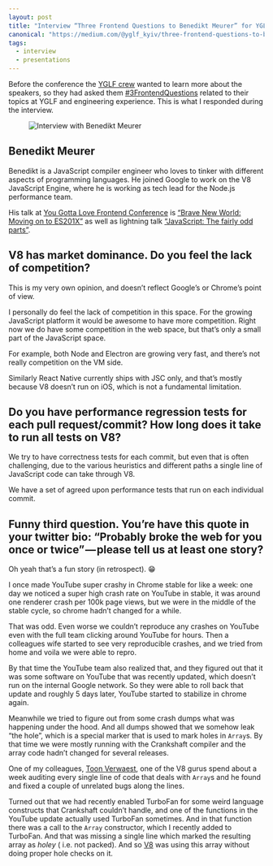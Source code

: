 ```yaml
---
layout: post
title: "Interview “Three Frontend Questions to Benedikt Meurer” for YGLF Kyiv 2018"
canonical: "https://medium.com/@yglf_kyiv/three-frontend-questions-to-benedikt-meurer-52046667ff74"
tags:
  - interview
  - presentations
---
```


Before the conference the [YGLF crew](http://yglf.com.ua) wanted to learn more about the speakers, so they had asked them [#3FrontendQuestions](https://twitter.com/hashtag/3FrontendQuestions) related to their topics at YGLF and engineering experience. This is what I responded during the interview.

<figure>
  <img src="/images/2018/yglf-interview-20180510.jpg"
       srcset="/images/2018/yglf-interview-20180510.jpg, /images/2018/yglf-interview-20180510@2x.jpg 2x"
       title="Interview with Benedikt Meurer"
       alt="Interview with Benedikt Meurer">
</figure>

## Benedikt Meurer

Benedikt is a JavaScript compiler engineer who loves to tinker with different aspects of programming languages. He joined Google to work on the V8 JavaScript Engine, where he is working as tech lead for the Node.js performance team.

His talk at [You Gotta Love Frontend Conference](http://yglf.com.ua) is [“Brave New World: Moving on to ES201X”](http://yglf.com.ua/schedule/#Benedikt-Meurer-25-14-00) as well as lightning talk [“JavaScript: The fairly odd parts”](http://yglf.com.ua/schedule/#Benedikt-Meurer-24-16-30).

## V8 has market dominance. Do you feel the lack of competition?

This is my very own opinion, and doesn’t reflect Google’s or Chrome’s point of view.

I personally do feel the lack of competition in this space. For the growing JavaScript platform it would be awesome to have more competition. Right now we do have some competition in the web space, but that’s only a small part of the JavaScript space.

For example, both Node and Electron are growing very fast, and there’s not really competition on the VM side.

Similarly React Native currently ships with JSC only, and that’s mostly because V8 doesn’t run on iOS, which is not a fundamental limitation.

## Do you have performance regression tests for each pull request/commit? How long does it take to run all tests on V8?

We try to have correctness tests for each commit, but even that is often challenging, due to the various heuristics and different paths a single line of JavaScript code can take through V8.

We have a set of agreed upon performance tests that run on each individual commit.

## Funny third question. You’re have this quote in your twitter bio: “Probably broke the web for you once or twice” — please tell us at least one story?

Oh yeah that’s a fun story (in retrospect). 😁

I once made YouTube super crashy in Chrome stable for like a week: one day we noticed a super high crash rate on YouTube in stable, it was around one renderer crash per 100k page views, but we were in the middle of the stable cycle, so chrome hadn’t changed for a while.

That was odd. Even worse we couldn’t reproduce any crashes on YouTube even with the full team clicking around YouTube for hours. Then a colleagues wife started to see very reproducible crashes, and we tried from home and voila we were able to repro.

By that time the YouTube team also realized that, and they figured out that it was some software on YouTube that was recently updated, which doesn’t run on the internal Google network. So they were able to roll back that update and roughly 5 days later, YouTube started to stabilize in chrome again.

Meanwhile we tried to figure out from some crash dumps what was happening under the hood. And all dumps showed that we somehow leak “the hole”, which is a special marker that is used to mark holes in `Array`s. By that time we were mostly running with the Crankshaft compiler and the array code hadn’t changed for several releases.

One of my colleagues, [Toon Verwaest](https://twitter.com/tverwaes), one of the V8 gurus spend about a week auditing every single line of code that deals with `Array`s and he found and fixed a couple of unrelated bugs along the lines.

Turned out that we had recently enabled TurboFan for some weird language constructs that Crankshaft couldn’t handle, and one of the functions in the YouTube update actually used TurboFan sometimes. And in that function there was a call to the `Array` constructor, which I recently added to TurboFan. And that was missing a single line which marked the resulting array as _holey_ ( i.e. not packed). And so [V8](https://v8.dev) was using this array without doing proper hole checks on it.
